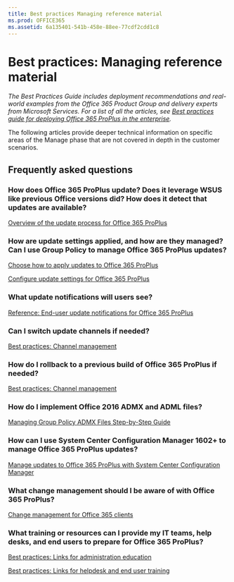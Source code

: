 ```yaml
---
title: Best practices Managing reference material
ms.prod: OFFICE365
ms.assetid: 6a135401-541b-458e-88ee-77cdf2cdd1c8
---
```



# Best practices: Managing reference material

 *The Best Practices Guide includes deployment recommendations and real-world examples from the Office 365 Product Group and delivery experts from Microsoft Services. For a list of all the articles, see  [Best practices guide for deploying Office 365 ProPlus in the enterprise](best-practices-guide-for-deploying-office-365-proplus-in-the-enterprise.md).* 
  
    
    

The following articles provide deeper technical information on specific areas of the Manage phase that are not covered in depth in the customer scenarios.
## Frequently asked questions


### How does Office 365 ProPlus update? Does it leverage WSUS like previous Office versions did? How does it detect that updates are available?

 [Overview of the update process for Office 365 ProPlus](https://technet.microsoft.com/en-us/library/dn761709.aspx)
  
    
    

### How are update settings applied, and how are they managed? Can I use Group Policy to manage Office 365 ProPlus updates?

 [Choose how to apply updates to Office 365 ProPlus](https://technet.microsoft.com/en-us/library/dn761707.aspx)
  
    
    
 [Configure update settings for Office 365 ProPlus](https://technet.microsoft.com/en-us/library/dn761708.aspx)
  
    
    

### What update notifications will users see?

 [Reference: End-user update notifications for Office 365 ProPlus](https://technet.microsoft.com/en-us/library/dn761706.aspx)
  
    
    

### Can I switch update channels if needed?

 [Best practices: Channel management](best-practices-channel-management.md)
  
    
    

### How do I rollback to a previous build of Office 365 ProPlus if needed?

 [Best practices: Channel management](best-practices-channel-management.md)
  
    
    

### How do I implement Office 2016 ADMX and ADML files?

 [Managing Group Policy ADMX Files Step-by-Step Guide](https://technet.microsoft.com/en-us/library/cc709647%28v=ws.10%29.aspx?f=255&amp;MSPPError=-2147217396)
  
    
    

### How can I use System Center Configuration Manager 1602+ to manage Office 365 ProPlus updates?

 [Manage updates to Office 365 ProPlus with System Center Configuration Manager](https://technet.microsoft.com/en-us/library/mt628083.aspx)
  
    
    

### What change management should I be aware of with Office 365 ProPlus?

 [Change management for Office 365 clients](https://technet.microsoft.com/en-us/library/mt584223.aspx)
  
    
    

### What training or resources can I provide my IT teams, help desks, and end users to prepare for Office 365 ProPlus?

 [Best practices: Links for administration education](best-practices-links-for-administration-education.md)
  
    
    
 [Best practices: Links for helpdesk and end user training](best-practices-links-for-helpdesk-and-end-user-training.md)
  
    
    

